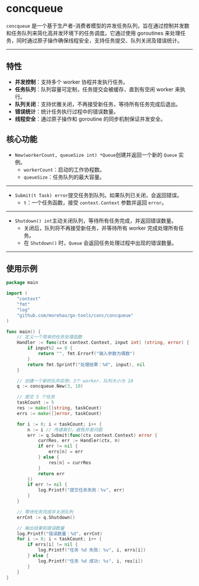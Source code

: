 # concqueue

`concqueue` 是一个基于生产者-消费者模型的并发任务队列，旨在通过控制并发数和任务队列来简化高并发环境下的任务调度。它通过使用 goroutines 来处理任务，同时通过原子操作确保线程安全，支持任务提交、队列关闭及错误统计。

---

## 特性

- **并发控制**：支持多个 worker 协程并发执行任务。
- **任务队列**：队列容量可定制，任务提交会被缓存，直到有空闲 worker 来执行。
- **队列关闭**：支持优雅关闭，不再接受新任务，等待所有任务完成后退出。
- **错误统计**：统计任务执行过程中的错误数量。
- **线程安全**：通过原子操作和 goroutine 的同步机制保证并发安全。

## 核心功能
- `New(workerCount, queueSize int) *Queue`创建并返回一个新的 `Queue` 实例。
  - `workerCount`：启动的工作协程数。
  - `queueSize`：任务队列的最大容量。

---

- `Submit(t Task) error`提交任务到队列。如果队列已关闭，会返回错误。
  - `t`：一个任务函数，接受 `context.Context` 参数并返回 `error`。

---

- `Shutdown() int`主动关闭队列，等待所有任务完成，并返回错误数量。
  - 关闭后，队列将不再接受新任务，并等待所有 worker 完成处理所有任务。 
  - 在 `Shutdown()` 时，`Queue` 会返回任务处理过程中出现的错误数量。


---
## 使用示例
```go
package main

import (
	"context"
	"fmt"
	"log"
	"github.com/morehao/go-tools/conc/concqueue"
)

func main() {
	// 定义一个简单的任务处理函数
	Handler := func(ctx context.Context, input int) (string, error) {
		if input%2 == 0 {
			return "", fmt.Errorf("输入参数为偶数")
		}
		return fmt.Sprintf("处理结果：%d", input), nil
	}

	// 创建一个新的队列实例，3个 worker，队列大小为 10
	q := concqueue.New(3, 10)

	// 提交 5 个任务
	taskCount := 5
	res := make([]string, taskCount)
	errs := make([]error, taskCount)

	for i := 0; i < taskCount; i++ {
		n := i // 传递索引，避免并发问题
		err := q.Submit(func(ctx context.Context) error {
			currRes, err := Handler(ctx, n)
			if err != nil {
				errs[n] = err
			} else {
				res[n] = currRes
			}
			return err
		})
		if err != nil {
			log.Printf("提交任务失败：%v", err)
		}
	}

	// 等待任务完成并关闭队列
	errCnt := q.Shutdown()

	// 输出结果和错误数量
	log.Printf("错误数量：%d", errCnt)
	for i := 0; i < taskCount; i++ {
		if errs[i] != nil {
			log.Printf("任务 %d 失败: %v", i, errs[i])
		} else {
			log.Printf("任务 %d 成功: %s", i, res[i])
		}
	}
}
```